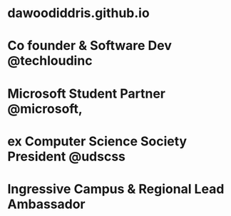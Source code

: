 # dawoodiddris.github.io

# Co founder & Software Dev @techloudinc
# Microsoft Student Partner @microsoft,
# ex Computer Science Society President @udscss
# Ingressive Campus & Regional Lead Ambassador
